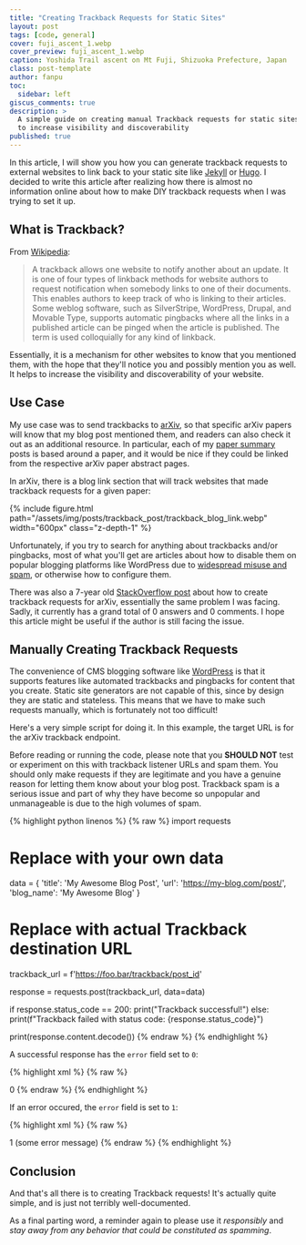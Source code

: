 ```yaml
---
title: "Creating Trackback Requests for Static Sites"
layout: post
tags: [code, general]
cover: fuji_ascent_1.webp
cover_preview: fuji_ascent_1.webp
caption: Yoshida Trail ascent on Mt Fuji, Shizuoka Prefecture, Japan
class: post-template
author: fanpu
toc:
  sidebar: left
giscus_comments: true
description: >
  A simple guide on creating manual Trackback requests for static sites
  to increase visibility and discoverability
published: true
---
```


In this article, I will show you how you can generate trackback requests to
external websites to link back to your static site like
[Jekyll](https://jekyllrb.com/) or [Hugo](https://gohugo.io/).
I decided to write this article after realizing how there is almost no
information online about how to make DIY trackback requests when I was
trying to set it up.

## What is Trackback?
From [Wikipedia]():

> A trackback allows one website to notify another about an update. It is one
of four types of linkback methods for website authors to request notification
when somebody links to one of their documents. This enables authors to keep
track of who is linking to their articles. Some weblog software, such as
SilverStripe, WordPress, Drupal, and Movable Type, supports automatic pingbacks
where all the links in a published article can be pinged when the article is
published. The term is used colloquially for any kind of linkback.

Essentially, it is a mechanism for other websites to know that you mentioned them,
with the hope that they'll notice you and possibly mention you as well.
It helps to increase the visibility and discoverability of your website.

## Use Case
My use case was to send trackbacks to [arXiv](https://info.arxiv.org/help/trackback.html),
so that specific arXiv papers will know that my blog post mentioned them, and readers
can also check it out as an additional resource. In particular, each of my [paper summary](summaries) posts is based around a paper, and it would be nice if they could be linked from the respective arXiv paper abstract pages.

In arXiv, there is a blog link section that will track websites that made trackback
requests for a given paper:

{% include figure.html 
    path="/assets/img/posts/trackback_post/trackback_blog_link.webp"
    width="600px"
    class="z-depth-1"
%}

Unfortunately, if you try to search for anything about trackbacks and/or
pingbacks, most of what you'll get are articles about how to disable them on
popular blogging platforms like WordPress due to [widespread misuse and spam](https://blog.hubspot.com/website/trackback-spam), or
otherwise how to configure them. 

There was also a 7-year old [StackOverflow post](https://superuser.com/questions/1098682/how-to-send-trackback-to-arxiv-papers-from-a-jekyll-blog) about how to
create trackback requests for arXiv, essentially the same problem I was facing. 
Sadly, it currently has a grand total of 0 answers and 0 comments. I hope this
article might be useful if the author is still facing the issue.

## Manually Creating Trackback Requests
The convenience of CMS blogging software like
[WordPress](https://wordpress.org/documentation/article/trackbacks-and-pingbacks/)
is that it supports features like automated trackbacks and pingbacks for content
that you create. Static site generators are not capable of this, since by design they
are static and stateless. This means that we have to make such requests manually,
which is fortunately not too difficult!

Here's a very simple script for doing it. In this example, the target URL
is for the arXiv trackback endpoint.

Before reading or running the code, please note that you **SHOULD NOT** test or
experiment on this with trackback listener URLs and spam them. You should only
make requests if they are legitimate and you have a genuine reason for letting
them know about your blog post.  Trackback spam is a serious issue and part of
why they have become so unpopular and unmanageable is due to the high volumes of
spam.

{% highlight python linenos %}
{% raw %}
import requests

# Replace with your own data
data = {
    'title': 'My Awesome Blog Post',
    'url': 'https://my-blog.com/post/',
    'blog_name': 'My Awesome Blog'
}

# Replace with actual Trackback destination URL
trackback_url = f'https://foo.bar/trackback/post_id'

response = requests.post(trackback_url, data=data)

if response.status_code == 200:
    print("Trackback successful!")
else:
    print(f"Trackback failed with status code: {response.status_code}")

print(response.content.decode())
{% endraw %}
{% endhighlight %}

A successful response has the `error` field set to `0`:

{% highlight xml %}
{% raw %}
<?xml version="1.0" encoding="utf-8"?>
<response>
  <error>0</error>
</response>
{% endraw %}
{% endhighlight %}

If an error occured, the `error` field is set to `1`:

{% highlight xml %}
{% raw %}
<?xml version="1.0" encoding="utf-8"?>
<response>
  <error>1</error>
  <message>(some error message)</message>
</response>
{% endraw %}
{% endhighlight %}

## Conclusion
And that's all there is to creating Trackback requests! It's actually quite
simple, and is just not terribly well-documented. 

As a final parting word, a reminder again to please use it *responsibly* and *stay
away from any behavior that could be constituted as spamming*.